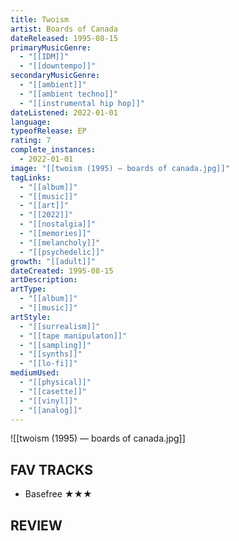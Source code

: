 ```yaml
---
title: Twoism
artist: Boards of Canada
dateReleased: 1995-08-15
primaryMusicGenre:
  - "[[IDM]]"
  - "[[downtempo]]"
secondaryMusicGenre:
  - "[[ambient]]"
  - "[[ambient techno]]"
  - "[[instrumental hip hop]]"
dateListened: 2022-01-01
language:
typeofRelease: EP
rating: 7
complete_instances:
  - 2022-01-01
image: "[[twoism (1995) — boards of canada.jpg]]"
tagLinks:
  - "[[album]]"
  - "[[music]]"
  - "[[art]]"
  - "[[2022]]"
  - "[[nostalgia]]"
  - "[[memories]]"
  - "[[melancholy]]"
  - "[[psychedelic]]"
growth: "[[adult]]"
dateCreated: 1995-08-15
artDescription:
artType:
  - "[[album]]"
  - "[[music]]"
artStyle:
  - "[[surrealism]]"
  - "[[tape manipulaton]]"
  - "[[sampling]]"
  - "[[synths]]"
  - "[[lo-fi]]"
mediumUsed:
  - "[[physical]]"
  - "[[casette]]"
  - "[[vinyl]]"
  - "[[analog]]"
---
```

![[twoism (1995) — boards of canada.jpg]]
## FAV TRACKS

- Basefree ★★★
## REVIEW

